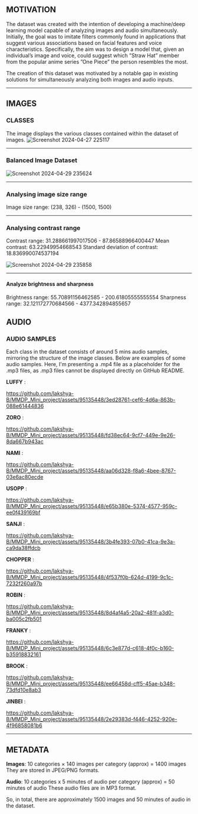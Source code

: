 ## MOTIVATION

The dataset was created with the intention of developing a machine/deep learning model capable of analyzing images and audio simultaneously. Initially, the goal was to imitate filters commonly found in applications that suggest various associations based on facial features and voice characteristics. Specifically, the aim was to design a model that, given an individual’s image and voice, could suggest which  ”Straw Hat” member from the popular anime series ”One Piece” the person resembles the most.

The creation of this dataset was motivated by a notable gap in existing solutions for simultaneously analyzing both images and audio inputs. 

----

## IMAGES

### CLASSES

The image displays the various classes contained within the dataset of images.
![Screenshot 2024-04-27 225117](https://github.com/lakshya-B/MMDP_Mini_project/assets/95135448/79a1ae76-e64a-48a8-9fb1-ff8ed41cb83f)

----

### Balanced Image Dataset

![Screenshot 2024-04-29 235624](https://github.com/lakshya-B/MMDP_Mini_project/assets/95135448/b74faf04-3246-4222-b20b-78db193b9a44)

----

### Analysing image size range

Image size range: (238, 326) - (1500, 1500) 

----

### Analysing contrast range

Contrast range: 31.288661997017506 - 87.86588966400447
Mean contrast: 63.22949954668543
Standard deviation of contrast: 18.836990074537194

![Screenshot 2024-04-29 235858](https://github.com/lakshya-B/MMDP_Mini_project/assets/95135448/7f70a6dc-8c80-4e68-b55b-75c2ac0331ce)

---- 

#### Analyze brightness and sharpness

Brightness range: 55.70891156462585 - 200.61805555555554
Sharpness range: 32.121172770684566 - 4377.342894855657

## AUDIO

### AUDIO SAMPLES

Each class in the dataset consists of around 5 mins audio samples, mirroring the structure of the image classes. Below are examples of some audio samples.
Here, I'm presenting a .mp4 file as a placeholder for the .mp3 files, as .mp3 files cannot be displayed directly on GitHub README.

**LUFFY** :

https://github.com/lakshya-B/MMDP_Mini_project/assets/95135448/3ed28761-cef6-4d6a-863b-088e61444836

**ZORO** : 

https://github.com/lakshya-B/MMDP_Mini_project/assets/95135448/fd38ec64-9cf7-449e-9e26-8da667b943ac

**NAMI** : 

https://github.com/lakshya-B/MMDP_Mini_project/assets/95135448/aa06d328-f8a6-4bee-8767-03e6ac80ecde

**USOPP** : 

https://github.com/lakshya-B/MMDP_Mini_project/assets/95135448/e65b380e-5374-4577-959c-ee0f439169bf

**SANJI** : 

https://github.com/lakshya-B/MMDP_Mini_project/assets/95135448/3b4fe393-07b0-41ca-9e3a-ca9da38ffdcb

**CHOPPER** : 

https://github.com/lakshya-B/MMDP_Mini_project/assets/95135448/4f537f0b-624d-4199-9c1c-7232f260a97b

**ROBIN** : 

https://github.com/lakshya-B/MMDP_Mini_project/assets/95135448/8d4af4a5-20a2-481f-a3d0-ba005c2fb501


**FRANKY** : 

https://github.com/lakshya-B/MMDP_Mini_project/assets/95135448/6c3e877d-c618-4f0c-b160-b35918832161

**BROOK** : 

https://github.com/lakshya-B/MMDP_Mini_project/assets/95135448/ee66458d-cff5-45ae-b348-73dfd10e8ab3

**JINBEI** : 

https://github.com/lakshya-B/MMDP_Mini_project/assets/95135448/2e29383d-f446-4252-920e-4f96858081b6

----

## METADATA

**Images**: 10 categories ×  140 images per category (approx) = 1400 images
They are stored in JPEG/PNG formats.

**Audio**: 10 categories x 5 minutes of audio per category (approx) =  50 minutes of audio
 These audio files are in MP3 format.
 
 So, in total, there are approximately 1500 images and 50 minutes of audio in the dataset.




